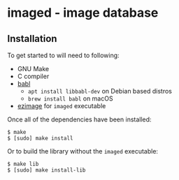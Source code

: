 # imaged - image database

## Installation

To get started to will need to following:

- GNU Make
- C compiler
- [babl](https://github.com/GNOME/babl)
  * `apt install libbabl-dev` on Debian based distros
  * `brew install babl` on macOS
- [ezimage](https://github.com/zshipko/ezimage) for `imaged` executable

Once all of the dependencies have been installed:

```shell
$ make
$ [sudo] make install
```

Or to build the library without the `imaged` executable:

```shell
$ make lib
$ [sudo] make install-lib
```
